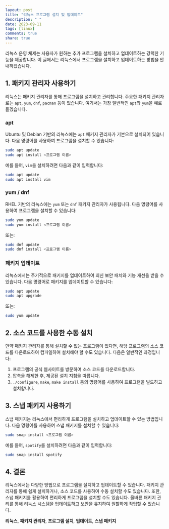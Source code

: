 ```yaml
---
layout: post
title: "리눅스 프로그램 설치 및 업데이트"
description: " "
date: 2023-09-11
tags: [linux]
comments: true
share: true
---
```


리눅스 운영 체제는 사용자가 원하는 추가 프로그램을 설치하고 업데이트하는 강력한 기능을 제공합니다. 이 글에서는 리눅스에서 프로그램을 설치하고 업데이트하는 방법을 안내하겠습니다. 

## 1. 패키지 관리자 사용하기

리눅스는 패키지 관리자를 통해 프로그램을 설치하고 관리합니다. 주요한 패키지 관리자로는 `apt`, `yum`, `dnf`, `pacman` 등이 있습니다. 여기서는 가장 일반적인 `apt`와 `yum`을 예로 들겠습니다.

### apt

Ubuntu 및 Debian 기반의 리눅스에는 `apt` 패키지 관리자가 기본으로 설치되어 있습니다. 다음 명령어를 사용하여 프로그램을 설치할 수 있습니다:

```bash
sudo apt update
sudo apt install <프로그램 이름>
```

예를 들어, `vim`을 설치하려면 다음과 같이 입력합니다:

```bash
sudo apt update
sudo apt install vim
```

### yum / dnf

RHEL 기반의 리눅스에는 `yum` 또는 `dnf` 패키지 관리자가 사용됩니다. 다음 명령어를 사용하여 프로그램을 설치할 수 있습니다:

```bash
sudo yum update
sudo yum install <프로그램 이름>
```

또는:

```bash
sudo dnf update
sudo dnf install <프로그램 이름>
```

### 패키지 업데이트

리눅스에서는 주기적으로 패키지를 업데이트하여 최신 보안 패치와 기능 개선을 받을 수 있습니다. 다음 명령어로 패키지를 업데이트할 수 있습니다:

```bash
sudo apt update
sudo apt upgrade
```

또는:

```bash
sudo yum update
```

## 2. 소스 코드를 사용한 수동 설치

만약 패키지 관리자를 통해 설치할 수 없는 프로그램이 있다면, 해당 프로그램의 소스 코드를 다운로드하여 컴파일하여 설치해야 할 수도 있습니다. 다음은 일반적인 과정입니다:

1. 프로그램의 공식 웹사이트를 방문하여 소스 코드를 다운로드합니다.
2. 압축을 해제한 후, 제공된 설치 지침을 따릅니다.
3. `./configure`, `make`, `make install` 등의 명령어를 사용하여 프로그램을 빌드하고 설치합니다.

## 3. 스냅 패키지 사용하기

스냅 패키지는 리눅스에서 편리하게 프로그램을 설치하고 업데이트할 수 있는 방법입니다. 다음 명령어를 사용하여 스냅 패키지를 설치할 수 있습니다:

```bash
sudo snap install <프로그램 이름>
```

예를 들어, `spotify`를 설치하려면 다음과 같이 입력합니다:

```bash
sudo snap install spotify
```

## 4. 결론

리눅스에서는 다양한 방법으로 프로그램을 설치하고 업데이트할 수 있습니다. 패키지 관리자를 통해 쉽게 설치하거나, 소스 코드를 사용하여 수동 설치할 수도 있습니다. 또한, 스냅 패키지를 활용하여 편리하게 프로그램을 설치할 수도 있습니다. 올바른 패키지 관리를 통해 리눅스 시스템을 업데이트하고 보안을 유지하여 원할하게 작업할 수 있습니다.

**리눅스**, **패키지 관리자**, **프로그램 설치**, **업데이트**, **스냅 패키지**